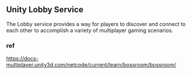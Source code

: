 ## Unity Lobby Service
The Lobby service provides a way for players to discover and connect to each other to accomplish a variety of multiplayer gaming scenarios.

### ref 
https://docs-multiplayer.unity3d.com/netcode/current/learn/bossroom/bossroom/
